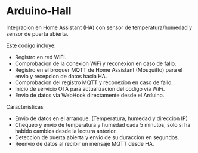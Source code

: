 # Arduino-Hall
Integracion en Home Assistant (HA) con sensor de temperatura/humedad y sensor de puerta abierta.

Este codigo incluye:
- Registro en red WiFi.
- Comprobacion de la conexion WiFi y reconexion en caso de fallo.
- Registro en el broquer MQTT de Home Assistant (Mosquitto) para el envio y recepcion de datos hacia HA.
- Comprobacion del registro MQTT y reconexion en caso de fallo.
- Inicio de servicio OTA para actualizacion del codigo via WiFi.
- Envio de datos via WebHook directamente desde el Arduino.

Caracteristicas
- Envio de datos en el arranque. (Temperatura, humedad y direccion IP)
- Chequeo y envio de temperatura y humedad cada 5 minutos, solo si ha habido cambios desde la lectura anterior.
- Deteccion de puerta abierta y envio de su duraccion en segundos.
- Reenvio de datos al recibir un mensaje MQTT desde HA.
